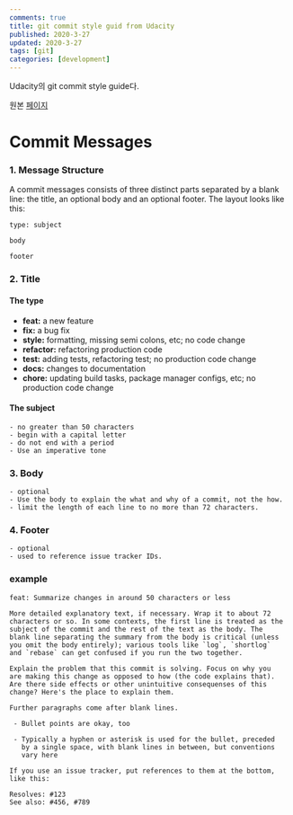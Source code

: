 ```yaml
---
comments: true
title: git commit style guid from Udacity
published: 2020-3-27
updated: 2020-3-27
tags: [git]
categories: [development]
---
```


Udacity의 git commit style guide다.



원본 [페이지](https://udacity.github.io/git-styleguide/)

# Commit Messages

### 1. Message Structure

A commit messages consists of three distinct parts separated by a blank line: the title, an optional body and an optional footer. The layout looks like this:

```
type: subject

body

footer
```



### 2. Title

#### The type

- **feat:** a new feature
- **fix:** a bug fix
- **style:** formatting, missing semi colons, etc; no code change
- **refactor:** refactoring production code
- **test:** adding tests, refactoring test; no production code change
- **docs:** changes to documentation
- **chore:** updating build tasks, package manager configs, etc; no production code change

#### The subject

```
- no greater than 50 characters
- begin with a capital letter
- do not end with a period
- Use an imperative tone
```



### 3. Body

```
- optional
- Use the body to explain the what and why of a commit, not the how.
- limit the length of each line to no more than 72 characters.
```



### 4. Footer

```
- optional
- used to reference issue tracker IDs.
```



### example

````
feat: Summarize changes in around 50 characters or less

More detailed explanatory text, if necessary. Wrap it to about 72
characters or so. In some contexts, the first line is treated as the
subject of the commit and the rest of the text as the body. The
blank line separating the summary from the body is critical (unless
you omit the body entirely); various tools like `log`, `shortlog`
and `rebase` can get confused if you run the two together.

Explain the problem that this commit is solving. Focus on why you
are making this change as opposed to how (the code explains that).
Are there side effects or other unintuitive consequenses of this
change? Here's the place to explain them.

Further paragraphs come after blank lines.

 - Bullet points are okay, too

 - Typically a hyphen or asterisk is used for the bullet, preceded
   by a single space, with blank lines in between, but conventions
   vary here

If you use an issue tracker, put references to them at the bottom,
like this:

Resolves: #123
See also: #456, #789
````

